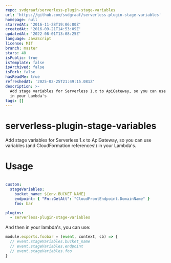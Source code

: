 ```yaml
---
repo: svdgraaf/serverless-plugin-stage-variables
url: 'https://github.com/svdgraaf/serverless-plugin-stage-variables'
homepage: null
starredAt: '2016-11-28T19:06:00Z'
createdAt: '2016-09-21T14:53:09Z'
updatedAt: '2022-08-01T13:08:25Z'
language: JavaScript
license: MIT
branch: master
stars: 40
isPublic: true
isTemplate: false
isArchived: false
isFork: false
hasReadMe: true
refreshedAt: '2025-02-25T21:49:15.081Z'
description: >-
  Add stage variables for Serverless 1.x to ApiGateway, so you can use variables
  in your Lambda's
tags: []
---
```


# serverless-plugin-stage-variables
Add stage variables for Serverless 1.x to ApiGateway, so you can use variables (and CloudFormation references!) in your Lambda's.


# Usage
```yaml

custom:
  stageVariables:
    bucket_name: ${env.BUCKET_NAME}
    endpoint: { "Fn::GetAtt": "CloudFrontEndpoint.DomainName" }
    foo: bar

plugins:
  - serverless-plugin-stage-variables
```

And then in your lambda's, you can use:

```javascript
module.exports.foobar = (event, context, cb) => {
  // event.stageVariables.bucket_name
  // event.stageVariables.endpoint
  // event.stageVariables.foo
}
```
